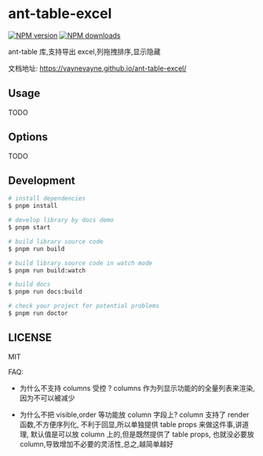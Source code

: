 # ant-table-excel

[![NPM version](https://img.shields.io/npm/v/ant-table-excel.svg?style=flat)](https://npmjs.org/package/ant-table-excel)
[![NPM downloads](http://img.shields.io/npm/dm/ant-table-excel.svg?style=flat)](https://npmjs.org/package/ant-table-excel)

ant-table 库,支持导出 excel,列拖拽排序,显示隐藏

文档地址: https://vaynevayne.github.io/ant-table-excel/

## Usage

TODO

## Options

TODO

## Development

```bash
# install dependencies
$ pnpm install

# develop library by docs demo
$ pnpm start

# build library source code
$ pnpm run build

# build library source code in watch mode
$ pnpm run build:watch

# build docs
$ pnpm run docs:build

# check your project for potential problems
$ pnpm run doctor
```

## LICENSE

MIT

FAQ:

- 为什么不支持 columns 受控 ?
  columns 作为列显示功能的的全量列表来渲染, 因为不可以被减少

- 为什么不把 visible,order 等功能放 column 字段上?
  column 支持了 render 函数,不方便序列化, 不利于回显,所以单独提供 table props 来做这件事,讲道理, 默认值是可以放 column 上的,但是既然提供了 table props, 也就没必要放 column,导致增加不必要的灵活性,总之,越简单越好
